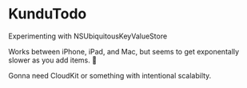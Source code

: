 # KunduTodo
Experimenting with NSUbiquitousKeyValueStore



Works between iPhone, iPad, and Mac, but seems to get exponentally slower as you add items. 🤪

Gonna need CloudKit or something with intentional scalabilty.
